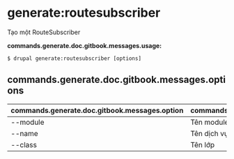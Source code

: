 # generate:routesubscriber
Tạo một RouteSubscriber

**commands.generate.doc.gitbook.messages.usage:**
```
$ drupal generate:routesubscriber [options]
```

## commands.generate.doc.gitbook.messages.options
commands.generate.doc.gitbook.messages.option | commands.generate.doc.gitbook.messages.details
-------|-------------
--module | Tên module.
--name | Tên dịch vụ
--class | Tên lớp
